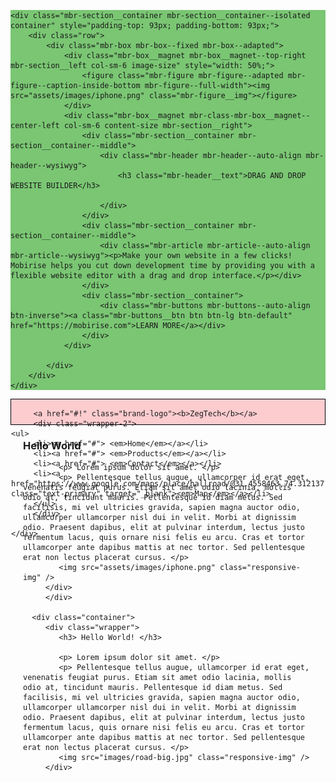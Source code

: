 

<html>
<head>
   <title> first web </title>
      
   <link type="text/css" rel="stylesheet" href="mystyle.css">
   <style>
	
body
{
	
	margin: 0px;
	text-decoration:none;
}
.brand-logo
{
margin-left:20px;
margin-bottom: 0px;
font-family:'monotype corsiva';

}
.wrapper
{
margin-left: 20px;
margin-right: 20px;


}
.wrapper-2
{
	float:right;

}

.container
{
width:100%;
margin-left: 0px;
text-align:center;
border:3px solid black;
}


ul  li
{
	display:inline-block;
	width: 150px;
	line-height:30px;
	text-align:center;
       

}
ul li a
{
	color:black;
	font-size:medium;
	
}

#container-1 
{
	width:100%;
	margin:0px;
	text-align:center;
	background-color:#d14841;
	color:white;
}
.nav-wrapper
{
background-color: #fccccf;
border:1px solid black;
height:40px;
}
</style>
        
</head>
<body>
	<section class="mbr-section mbr-section--relative" id="msg-box4-12" data-rv-view="5" style="background-color: rgb(122, 198, 115);">
    
    <div class="mbr-section__container mbr-section__container--isolated container" style="padding-top: 93px; padding-bottom: 93px;">
        <div class="row">
            <div class="mbr-box mbr-box--fixed mbr-box--adapted">
                <div class="mbr-box__magnet mbr-box__magnet--top-right mbr-section__left col-sm-6 image-size" style="width: 50%;">
                    <figure class="mbr-figure mbr-figure--adapted mbr-figure--caption-inside-bottom mbr-figure--full-width"><img src="assets/images/iphone.png" class="mbr-figure__img"></figure>
                </div>
                <div class="mbr-box__magnet mbr-class-mbr-box__magnet--center-left col-sm-6 content-size mbr-section__right">
                    <div class="mbr-section__container mbr-section__container--middle">
                        <div class="mbr-header mbr-header--auto-align mbr-header--wysiwyg">
                            <h3 class="mbr-header__text">DRAG AND DROP WEBSITE BUILDER</h3>
                            
                        </div>
                    </div>
                    <div class="mbr-section__container mbr-section__container--middle">
                        <div class="mbr-article mbr-article--auto-align mbr-article--wysiwyg"><p>Make your own website in a few clicks! Mobirise helps you cut down development time by providing you with a flexible website editor with a drag and drop interface.</p></div>
                    </div>
                    <div class="mbr-section__container">
                        <div class="mbr-buttons mbr-buttons--auto-align btn-inverse"><a class="mbr-buttons__btn btn btn-lg btn-default" href="https://mobirise.com">LEARN MORE</a></div>
                    </div>
                </div>
                
            </div>
        </div>
    </div>
</section>

<nav>
      <div class="nav-wrapper">

         <a href="#!" class="brand-logo"><b>ZegTech</b></a>	 
		 <div class="wrapper-2">
	<ul>
		 <li><a href="#"> <em>Home</em></a></li>
		 <li><a href="#"> <em>Products</em></a></li>
		 <li><a href="#"> <em>Contact</em></a></li>
		 <li><a href="https://www.google.com/maps/place/hallroad/@31.4558463,74.3121377,17z/data=!3m1!4b1!4m5!3m4!1s0x391907e7065e950b:0x6c633bbd939cf7ab!8m2!3d31.4558463!4d74.3143264" class="text-primary" target="_blank"><em>Map</em></a></li>
		 </ul>
		 </div>
		 
	</div>
	
</nav>
<div id="container-1">
         <div class="wrapper"> 
		 <h3> Hello World </h3>
			
            <p> Lorem ipsum dolor sit amet. </p>
            <p> Pellentesque tellus augue, ullamcorper id erat eget, venenatis feugiat purus. Etiam sit amet odio lacinia, mollis odio at, tincidunt mauris. Pellentesque id diam metus. Sed facilisis, mi vel ultricies gravida, sapien magna auctor odio, ullamcorper ullamcorper nisl dui in velit. Morbi at dignissim odio. Praesent dapibus, elit at pulvinar interdum, lectus justo fermentum lacus, quis ornare nisi felis eu arcu. Cras et tortor ullamcorper ante dapibus mattis at nec tortor. Sed pellentesque erat non lectus placerat cursus. </p>
            <img src="assets/images/iphone.png" class="responsive-img" />
		 </div>
		 </div>

	  <div class="container">
         <div class="wrapper">  
			<h3> Hello World! </h3>
			
            <p> Lorem ipsum dolor sit amet. </p>
            <p> Pellentesque tellus augue, ullamcorper id erat eget, venenatis feugiat purus. Etiam sit amet odio lacinia, mollis odio at, tincidunt mauris. Pellentesque id diam metus. Sed facilisis, mi vel ultricies gravida, sapien magna auctor odio, ullamcorper ullamcorper nisl dui in velit. Morbi at dignissim odio. Praesent dapibus, elit at pulvinar interdum, lectus justo fermentum lacus, quis ornare nisi felis eu arcu. Cras et tortor ullamcorper ante dapibus mattis at nec tortor. Sed pellentesque erat non lectus placerat cursus. </p>
            <img src="images/road-big.jpg" class="responsive-img" />
         </div>
</div>



</body>
</html>
